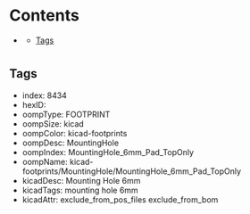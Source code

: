 



Contents
========

* [](#)
	* [Tags](#tags)

# 

## Tags

- index: 8434
- hexID: 
- oompType: FOOTPRINT
- oompSize: kicad
- oompColor: kicad-footprints
- oompDesc: MountingHole
- oompIndex: MountingHole_6mm_Pad_TopOnly
- oompName: kicad-footprints/MountingHole/MountingHole_6mm_Pad_TopOnly
- kicadDesc: Mounting Hole 6mm
- kicadTags: mounting hole 6mm
- kicadAttr: exclude_from_pos_files exclude_from_bom
